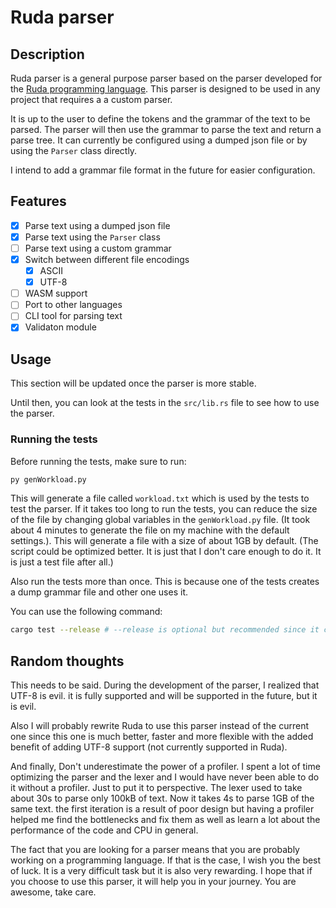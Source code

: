 # Ruda parser

## Description

Ruda parser is a general purpose parser based on the parser developed for the [Ruda programming language](https://github.com/it-2001/Ruda/tree/main). This parser is designed to be used in any project that requires a a custom parser.

It is up to the user to define the tokens and the grammar of the text to be parsed. The parser will then use the grammar to parse the text and return a parse tree. It can currently be configured using a dumped json file or by using the `Parser` class directly.

I intend to add a grammar file format in the future for easier configuration.

## Features

- [x] Parse text using a dumped json file
- [x] Parse text using the `Parser` class
- [ ] Parse text using a custom grammar
- [x] Switch between different file encodings
    - [x] ASCII
    - [x] UTF-8
- [ ] WASM support
- [ ] Port to other languages
- [ ] CLI tool for parsing text
- [x] Validaton module

## Usage

This section will be updated once the parser is more stable.

Until then, you can look at the tests in the `src/lib.rs` file to see how to use the parser.

### Running the tests

Before running the tests, make sure to run:

```bash
py genWorkload.py
```

This will generate a file called `workload.txt` which is used by the tests to test the parser. If it takes too long to run the tests, you can reduce the size of the file by changing global variables in the `genWorkload.py` file. (It took about 4 minutes to generate the file on my machine with the default settings.). This will generate a file with a size of about 1GB by default. (The script could be optimized better. It is just that I don't care enough to do it. It is just a test file after all.)

Also run the tests more than once. This is because one of the tests creates a dump grammar file and other one uses it.

You can use the following command:

```bash
cargo test --release # --release is optional but recommended since it could take longer to run the tests without it
```

## Random thoughts

This needs to be said. During the development of the parser, I realized that UTF-8 is evil. it is fully supported and will be supported in the future, but it is evil.

Also I will probably rewrite Ruda to use this parser instead of the current one since this one is much better, faster and more flexible with the added benefit of adding UTF-8 support (not currently supported in Ruda).

And finally, Don't underestimate the power of a profiler. I spent a lot of time optimizing the parser and the lexer and I would have never been able to do it without a profiler. Just to put it to perspective. The lexer used to take about 30s to parse only 100kB of text. Now it takes 4s to parse 1GB of the same text. the first iteration is a result of poor design but having a profiler helped me find the bottlenecks and fix them as well as learn a lot about the performance of the code and CPU in general.

The fact that you are looking for a parser means that you are probably working on a programming language. If that is the case, I wish you the best of luck. It is a very difficult task but it is also very rewarding. I hope that if you choose to use this parser, it will help you in your journey. You are awesome, take care.
